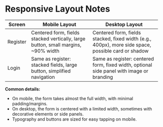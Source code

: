 # Responsive Layout Notes

| Screen    | Mobile Layout                                                                 | Desktop Layout                                                                 |
|-----------|------------------------------------------------------------------------------|--------------------------------------------------------------------------------|
| Register  | Centered form, fields stacked vertically, large button, small margins, ~90% width | Centered form, fields stacked, fixed width (e.g., 400px), more side space, possible card or shadow |
| Login     | Same as register: stacked fields, large button, simplified navigation         | Same as register: centered form, fixed width, optional side panel with image or branding |

**Common details:**
- On mobile, the form takes almost the full width, with minimal padding/margins.
- On desktop, the form is centered with a limited width, sometimes with decorative elements or side panels.
- Typography and buttons are sized for easy tapping on mobile.
